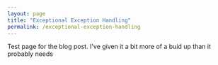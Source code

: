 ```yaml
---
layout: page
title: "Exceptional Exception Handling"
permalink: /exceptional-exception-handling
---
```

Test page for the blog post. I've given it a bit more of a buid up than it probably needs
